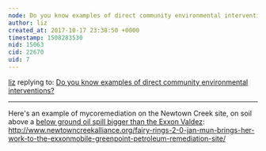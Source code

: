 ```yaml
---
node: Do you know examples of direct community environmental interventions?
author: liz
created_at: 2017-10-17 23:38:50 +0000
timestamp: 1508283530
nid: 15063
cid: 22670
uid: 7
---
```




[liz](../profile/liz) replying to: [Do you know examples of direct community environmental interventions?](../notes/gretchengehrke/10-17-2017/do-you-know-examples-of-direct-community-environmental-interventions)

----
Here's an example of mycoremediation on the Newtown Creek site, on soil above a [below ground oil spill bigger than the Exxon Valdez](http://www.newtowncreekalliance.org/greenpoint-oil-spill/):
http://www.newtowncreekalliance.org/fairy-rings-2-0-jan-mun-brings-her-work-to-the-exxonmobile-greenpoint-petroleum-remediation-site/